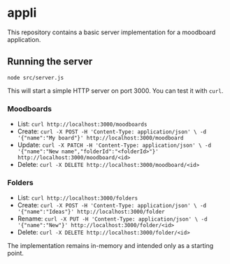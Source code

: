 # appli

This repository contains a basic server implementation for a moodboard application.

## Running the server

```
node src/server.js
```

This will start a simple HTTP server on port 3000. You can test it with `curl`.

### Moodboards

- List: `curl http://localhost:3000/moodboards`
- Create: `curl -X POST -H 'Content-Type: application/json' \
  -d '{"name":"My board"}' http://localhost:3000/moodboard`
- Update: `curl -X PATCH -H 'Content-Type: application/json' \
  -d '{"name":"New name","folderId":"<folderId>"}' http://localhost:3000/moodboard/<id>`
- Delete: `curl -X DELETE http://localhost:3000/moodboard/<id>`

### Folders

- List: `curl http://localhost:3000/folders`
- Create: `curl -X POST -H 'Content-Type: application/json' \
  -d '{"name":"Ideas"}' http://localhost:3000/folder`
- Rename: `curl -X PUT -H 'Content-Type: application/json' \
  -d '{"name":"New"}' http://localhost:3000/folder/<id>`
- Delete: `curl -X DELETE http://localhost:3000/folder/<id>`

The implementation remains in-memory and intended only as a starting point.
